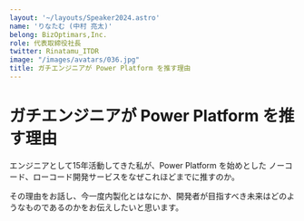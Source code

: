 ```yaml
---
layout: '~/layouts/Speaker2024.astro'
name: 'りなたむ (中村 亮太)'
belong: BizOptimars,Inc.
role: 代表取締役社長
twitter: Rinatamu_ITDR
image: "/images/avatars/036.jpg"
title: ガチエンジニアが Power Platform を推す理由
---
```


# ガチエンジニアが Power Platform を推す理由

エンジニアとして15年活動してきた私が、Power Platform を始めとした ノーコード、ローコード開発サービスをなぜこれほどまでに推すのか。

その理由をお話し、今一度内製化とはなにか、開発者が目指すべき未来はどのようなものであるのかをお伝えしたいと思います。
